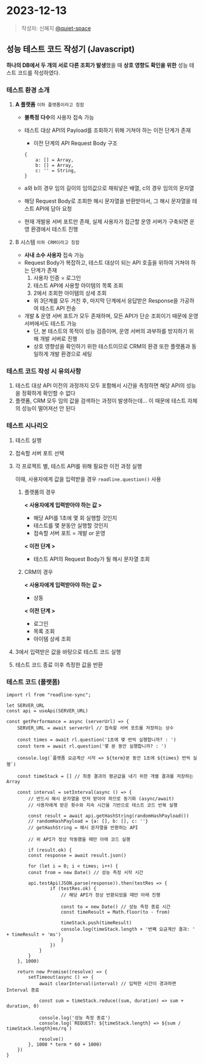 # 2023-12-13
> 작성자: 신혜지 [@quiet-space](https://github.com/quiet-space)

## 성능 테스트 코드 작성기 (Javascript)

**하나의 DB에서 두 개의 서로 다른 조회가 발생**했을 때 **상호 영향도 확인을 위한** 성능 테스트 코드를 작성하였다.

### 테스트 환경 소개

1. **A 플랫폼** `이하 플랫폼이라고 칭함`
    - **불특정 다수**의 사용자 접속 가능
    - 테스트 대상 API의 Payload를 조회하기 위해 거쳐야 하는 이전 단계가 존재
        - 이전 단계의 API Request Body 구조
        ```
        {
            a: [] = Array,
            b: [] = Array,
            c: '' = String,
        }
        ```

   - a와 b의 경우 임의 길이의 임의값으로 채워넣은 배열, c의 경우 임의의 문자열
   - 해당 Request Body로 조회한 해시 문자열을 반환받아서, 그 해시 문자열을 테스트 API에 담아 요청
   - 현재 개발용 서버 포트만 존재, 실제 사용자가 접근할 운영 서버가 구축되면 운영 환경에서 테스트 진행


2. B 시스템 `이하 CRM이라고 칭함`
    - **사내 소수 사용자** 접속 가능
    - Request Body가 복잡하고, 테스트 대상이 되는 API 호출을 위하여 거쳐야 하는 단계가 존재
        1. 사용자 인증 = 로그인
        2. 테스트 API에 사용할 아이템의 목록 조회
        3. 2에서 조회한 아이템의 상세 조회
        - 위 3단계를 모두 거친 후, 마지막 단계에서 응답받은 Response을 가공하여 테스트 API 전송
    - 개발 & 운영 서버 포트가 모두 존재하며, 모든 API가 단순 조회이기 때문에 운영 서버에서도 테스트 가능
        - 단, 본 테스트의 목적이 성능 검증이며, 운영 서버의 과부하를 방지하기 위해 개발 서버로 진행
        - 상호 영향성을 확인하기 위한 테스트이므로 CRM의 환경 또한 플랫폼과 동일하게 개발 환경으로 세팅

### 테스트 코드 작성 시 유의사항
1. 테스트 대상 API 이전의 과정까지 모두 포함해서 시간을 측정하면 해당 API의 성능을 정확하게 확인할 수 없다
2. 플랫폼, CRM 모두 임의 값을 검색하는 과정이 발생하는데... 이 때문에 테스트 자체의 성능이 떨어져선 안 된다

### 테스트 시나리오

1. 테스트 실행
2. 접속할 서버 포트 선택
3. 각 프로젝트 별, 테스트 API를 위해 필요한 이전 과정 실행

   이때, 사용자에게 값을 입력받을 경우 `readline.question()` 사용

    1. 플랫폼의 경우

       **< 사용자에게 입력받아야 하는 값 >**

        - 해당 API를 1초에 몇 회 실행할 것인지
        - 테스트를 몇 분동안 실행할 것인지
        - 접속할 서버 포트 = 개발 or 운영

       **< 이전 단계 >**

        - 테스트 API의 Request Body가 될 해시 문자열 조회
    1. CRM의 경우

       **< 사용자에게 입력받아야 하는 값 >**

        - 상동

       **< 이전 단계 >**

        - 로그인
        - 목록 조회
        - 아이템 상세 조회
1. 3에서 입력받은 값을 바탕으로 테스트 코드 실행
2. 테스트 코드 종료 이후 측정한 값을 반환

### 테스트 코드 (플랫폼)
```
import rl from "readline-sync";

let SERVER_URL
const api = useApi(SERVER_URL)

const getPerformance = async (serverUrl) => {
    SERVER_URL = await serverUrl // 접속할 서버 포트를 저장하는 상수

    const times = await rl.question('1초에 몇 번씩 실행합니까? : ')
    const term = await rl.question('몇 분 동안 실행합니까? : ')

    console.log(`플랫폼 요금계산 시작 => ${term}분 동안 1초에 ${times} 번씩 실행`)

    const timeStack = [] // 최종 결과의 평균값을 내기 위한 개별 결과를 저장하는 Array

    const interval = setInterval(async () => {
        // 반드시 해시 문자열을 먼저 받아야 하므로 동기화 (async/await)
        // 사용자에게 받은 횟수와 지속 시간을 기반으로 테스트 코드 반복 실행

        const result = await api.getHashString(randomHashPayload())
        // randomHashPayload = {a: [], b: [], c: ''}
        // getHashString = 해시 문자열을 반환하는 API

        // 위 API가 정상 작동했을 때만 아래 코드 실행

        if (result.ok) {
        const response = await result.json()

        for (let i = 0; i < times; i++) {
        const from = new Date() // 성능 측정 시작 시간

        api.testApi(JSON.parse(response)).then(testRes => {
                if (testRes.ok) {
                    // 해당 API가 정상 반환되었을 때만 아래 진행
                    
                    const to = new Date() // 성능 측정 종료 시간
                    const timeResult = Math.floor(to - from)
    
                    timeStack.push(timeResult)
                    console.log(timeStack.length + '번째 요금계산 결과: ' + timeResult + 'ms')
                    }
                })
            }
        }
    }, 1000)

    return new Promise((resolve) => {
        setTimeout(async () => {
            await clearInterval(interval) // 입력한 시간이 경과하면 Interval 종료

            const sum = timeStack.reduce((sum, duration) => sum + duration, 0)
            
            console.log('성능 측정 종료')
            console.log(`REQUEST: ${timeStack.length} => ${sum / timeStack.length}ms/rq`)

            resolve()
        }, 1000 * term * 60 + 1000)
    })
}
```

